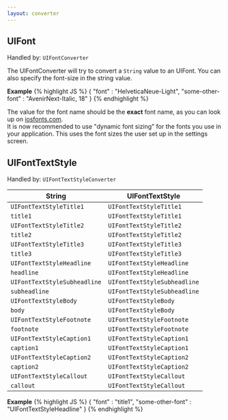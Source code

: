```yaml
---
layout: converter
---
```


## UIFont
Handled by: <code>UIFontConverter</code>

The UIFontConverter will try to convert a `String` value to an UIFont. You can also specify the font-size in the string value.

**Example**
{% highlight JS %}
{
	"font" : "HelveticaNeue-Light",
	"some-other-font" : "AvenirNext-Italic, 18"
}
{% endhighlight %}

<div class="alert alert-info">
The value for the font name should be the <strong>exact</strong> font name, as you can look up on <a href="http://iosfonts.com/">iosfonts.com</a>.
</div>

<div class="alert alert-warning">
It is now recommended to use "dynamic font sizing" for the fonts you use in your application. This uses the font sizes the user set up in
the settings screen.
</div>

## UIFontTextStyle
Handled by: <code>UIFontTextStyleConverter</code>

| String | UIFontTextStyle |
| ------ | -------------- |
| `UIFontTextStyleTitle1` | `UIFontTextStyleTitle1` |
| `title1` | `UIFontTextStyleTitle1` |
| `UIFontTextStyleTitle2` | `UIFontTextStyleTitle2` |
| `title2` | `UIFontTextStyleTitle2` |
| `UIFontTextStyleTitle3` | `UIFontTextStyleTitle3` |
| `title3` | `UIFontTextStyleTitle3` |
| `UIFontTextStyleHeadline` | `UIFontTextStyleHeadline` |
| `headline` | `UIFontTextStyleHeadline` |
| `UIFontTextStyleSubheadline` | `UIFontTextStyleSubheadline` |
| `subheadline` | `UIFontTextStyleSubheadline` |
| `UIFontTextStyleBody` | `UIFontTextStyleBody` |
| `body` | `UIFontTextStyleBody` |
| `UIFontTextStyleFootnote` | `UIFontTextStyleFootnote` |
| `footnote` | `UIFontTextStyleFootnote` |
| `UIFontTextStyleCaption1` | `UIFontTextStyleCaption1` |
| `caption1` | `UIFontTextStyleCaption1` |
| `UIFontTextStyleCaption2` | `UIFontTextStyleCaption2` |
| `caption2` | `UIFontTextStyleCaption2` |
| `UIFontTextStyleCallout` | `UIFontTextStyleCallout` |
| `callout` | `UIFontTextStyleCallout` |

**Example**
{% highlight JS %}
{
	"font" : "title1",
	"some-other-font" : "UIFontTextStyleHeadline"
}
{% endhighlight %}